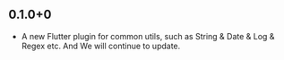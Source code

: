 ## 0.1.0+0

* A new Flutter plugin for common utils, such as String & Date & Log & Regex etc. And We will continue to update.
